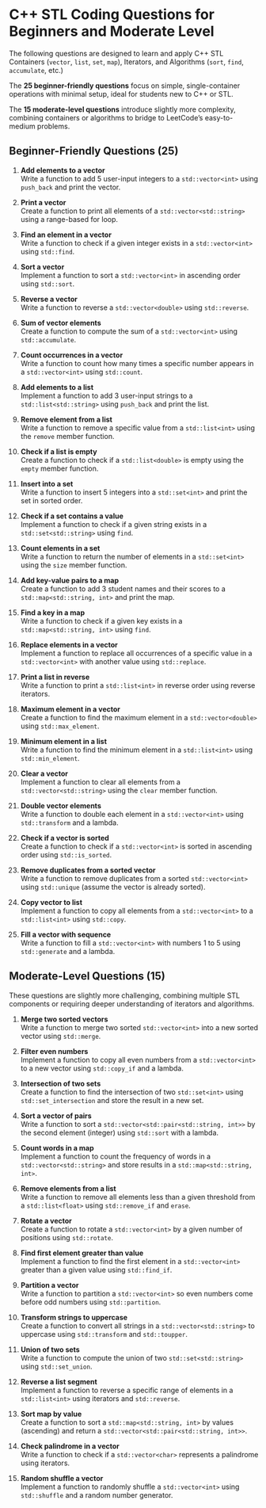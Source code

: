 # C++ STL Coding Questions for Beginners and Moderate Level

The following questions are designed to learn and apply C++ STL Containers (`vector`, `list`, `set`, `map`), Iterators, and Algorithms (`sort`, `find`, `accumulate`, etc.)

The **25 beginner-friendly questions** focus on simple, single-container operations with minimal setup, ideal for students new to C++ or STL. 

The **15 moderate-level questions** introduce slightly more complexity, combining containers or algorithms to bridge to LeetCode’s easy-to-medium problems.

## Beginner-Friendly Questions (25)

1. **Add elements to a vector**  
   Write a function to add 5 user-input integers to a `std::vector<int>` using `push_back` and print the vector.

2. **Print a vector**  
   Create a function to print all elements of a `std::vector<std::string>` using a range-based for loop.

3. **Find an element in a vector**  
   Write a function to check if a given integer exists in a `std::vector<int>` using `std::find`.

4. **Sort a vector**  
   Implement a function to sort a `std::vector<int>` in ascending order using `std::sort`.

5. **Reverse a vector**  
   Write a function to reverse a `std::vector<double>` using `std::reverse`.

6. **Sum of vector elements**  
   Create a function to compute the sum of a `std::vector<int>` using `std::accumulate`.

7. **Count occurrences in a vector**  
   Write a function to count how many times a specific number appears in a `std::vector<int>` using `std::count`.

8. **Add elements to a list**  
   Implement a function to add 3 user-input strings to a `std::list<std::string>` using `push_back` and print the list.

9. **Remove element from a list**  
   Write a function to remove a specific value from a `std::list<int>` using the `remove` member function.

10. **Check if a list is empty**  
    Create a function to check if a `std::list<double>` is empty using the `empty` member function.

11. **Insert into a set**  
    Write a function to insert 5 integers into a `std::set<int>` and print the set in sorted order.

12. **Check if a set contains a value**  
    Implement a function to check if a given string exists in a `std::set<std::string>` using `find`.

13. **Count elements in a set**  
    Write a function to return the number of elements in a `std::set<int>` using the `size` member function.

14. **Add key-value pairs to a map**  
    Create a function to add 3 student names and their scores to a `std::map<std::string, int>` and print the map.

15. **Find a key in a map**  
    Write a function to check if a given key exists in a `std::map<std::string, int>` using `find`.

16. **Replace elements in a vector**  
    Implement a function to replace all occurrences of a specific value in a `std::vector<int>` with another value using `std::replace`.

17. **Print a list in reverse**  
    Write a function to print a `std::list<int>` in reverse order using reverse iterators.

18. **Maximum element in a vector**  
    Create a function to find the maximum element in a `std::vector<double>` using `std::max_element`.

19. **Minimum element in a list**  
    Write a function to find the minimum element in a `std::list<int>` using `std::min_element`.

20. **Clear a vector**  
    Implement a function to clear all elements from a `std::vector<std::string>` using the `clear` member function.

21. **Double vector elements**  
    Write a function to double each element in a `std::vector<int>` using `std::transform` and a lambda.

22. **Check if a vector is sorted**  
    Create a function to check if a `std::vector<int>` is sorted in ascending order using `std::is_sorted`.

23. **Remove duplicates from a sorted vector**  
    Write a function to remove duplicates from a sorted `std::vector<int>` using `std::unique` (assume the vector is already sorted).

24. **Copy vector to list**  
    Implement a function to copy all elements from a `std::vector<int>` to a `std::list<int>` using `std::copy`.

25. **Fill a vector with sequence**  
    Write a function to fill a `std::vector<int>` with numbers 1 to 5 using `std::generate` and a lambda.

## Moderate-Level Questions (15)

These questions are slightly more challenging, combining multiple STL components or requiring deeper understanding of iterators and algorithms. 

1. **Merge two sorted vectors**  
   Write a function to merge two sorted `std::vector<int>` into a new sorted vector using `std::merge`.

2. **Filter even numbers**  
   Implement a function to copy all even numbers from a `std::vector<int>` to a new vector using `std::copy_if` and a lambda.

3. **Intersection of two sets**  
   Create a function to find the intersection of two `std::set<int>` using `std::set_intersection` and store the result in a new set.

4. **Sort a vector of pairs**  
   Write a function to sort a `std::vector<std::pair<std::string, int>>` by the second element (integer) using `std::sort` with a lambda.

5. **Count words in a map**  
   Implement a function to count the frequency of words in a `std::vector<std::string>` and store results in a `std::map<std::string, int>`.

6. **Remove elements from a list**  
   Write a function to remove all elements less than a given threshold from a `std::list<float>` using `std::remove_if` and `erase`.

7. **Rotate a vector**  
   Create a function to rotate a `std::vector<int>` by a given number of positions using `std::rotate`.

8. **Find first element greater than value**  
   Implement a function to find the first element in a `std::vector<int>` greater than a given value using `std::find_if`.

9. **Partition a vector**  
   Write a function to partition a `std::vector<int>` so even numbers come before odd numbers using `std::partition`.

10. **Transform strings to uppercase**  
    Create a function to convert all strings in a `std::vector<std::string>` to uppercase using `std::transform` and `std::toupper`.

11. **Union of two sets**  
    Write a function to compute the union of two `std::set<std::string>` using `std::set_union`.

12. **Reverse a list segment**  
    Implement a function to reverse a specific range of elements in a `std::list<int>` using iterators and `std::reverse`.

13. **Sort map by value**  
    Create a function to sort a `std::map<std::string, int>` by values (ascending) and return a `std::vector<std::pair<std::string, int>>`.

14. **Check palindrome in a vector**  
    Write a function to check if a `std::vector<char>` represents a palindrome using iterators.

15. **Random shuffle a vector**  
    Implement a function to randomly shuffle a `std::vector<int>` using `std::shuffle` and a random number generator.